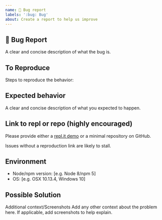 ```yaml
---
name: 🐛 Bug report
labels: ':bug: Bug'
about: Create a report to help us improve
---
```


## 🐛 Bug Report

A clear and concise description of what the bug is.

## To Reproduce

Steps to reproduce the behavior:

## Expected behavior

A clear and concise description of what you expected to happen.

## Link to repl or repo (highly encouraged)

Please provide either a [repl.it demo](https://repl.it/languages/jest) or a minimal repository on GitHub.

Issues without a reproduction link are likely to stall.

## Environment

* Node/npm version: [e.g. Node 8/npm 5]
* OS: [e.g. OSX 10.13.4, Windows 10]

## Possible Solution

Additional context/Screenshots Add any other context about the problem here. If applicable, add screenshots to help explain.
